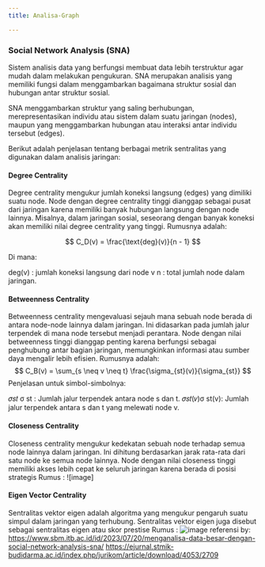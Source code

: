 ```yaml
---
title: Analisa-Graph

---
```


### Social Network Analysis (SNA)
Sistem analisis data yang berfungsi membuat data lebih terstruktur agar mudah dalam melakukan pengukuran. SNA merupakan analisis yang memiliki fungsi dalam menggambarkan bagaimana struktur sosial dan hubungan antar struktur sosial.

SNA menggambarkan struktur yang saling berhubungan, merepresentasikan individu atau sistem dalam suatu jaringan (nodes), maupun yang menggambarkan hubungan atau interaksi antar individu tersebut (edges).

Berikut adalah penjelasan tentang berbagai metrik sentralitas yang digunakan dalam analisis jaringan:

#### Degree Centrality
Degree centrality mengukur jumlah koneksi langsung (edges) yang dimiliki suatu node. Node dengan degree centrality tinggi dianggap sebagai pusat dari jaringan karena memiliki banyak hubungan langsung dengan node lainnya. Misalnya, dalam jaringan sosial, seseorang dengan banyak koneksi akan memiliki nilai degree centrality yang tinggi.
Rumusnya adalah:

$$
C_D(v) = \frac{\text{deg}(v)}{n - 1}
$$


Di mana:

deg(v) : jumlah koneksi langsung dari node v
n : total jumlah node dalam jaringan.


#### Betweenness Centrality
Betweenness centrality mengevaluasi sejauh mana sebuah node berada di antara node-node lainnya dalam jaringan. Ini didasarkan pada jumlah jalur terpendek di mana node tersebut menjadi perantara. Node dengan nilai betweenness tinggi dianggap penting karena berfungsi sebagai penghubung antar bagian jaringan, memungkinkan informasi atau sumber daya mengalir lebih efisien.
Rumusnya adalah:
$$
C_B(v) = \sum_{s \neq v \neq t} \frac{\sigma_{st}(v)}{\sigma_{st}}
$$
Penjelasan untuk simbol-simbolnya:

𝜎𝑠𝑡 σ st : Jumlah jalur terpendek antara node s dan t.
𝜎𝑠𝑡(𝑣)σ st(v): Jumlah jalur terpendek antara s dan t yang melewati node v.

#### Closeness Centrality
Closeness centrality mengukur kedekatan sebuah node terhadap semua node lainnya dalam jaringan. Ini dihitung berdasarkan jarak rata-rata dari satu node ke semua node lainnya. Node dengan nilai closeness tinggi memiliki akses lebih cepat ke seluruh jaringan karena berada di posisi strategis
Rumus :
![image]
#### Eigen Vector Centrality
Sentralitas vektor eigen adalah algoritma yang mengukur pengaruh suatu simpul dalam jaringan yang terhubung. Sentralitas vektor eigen juga disebut sebagai sentralitas eigen atau skor prestise
Rumus :
![image](https://hackmd.io/_uploads/HJcAYL_z1g.png)
referensi by:
https://www.sbm.itb.ac.id/id/2023/07/20/menganalisa-data-besar-dengan-social-network-analysis-sna/ 
https://ejurnal.stmik-budidarma.ac.id/index.php/jurikom/article/download/4053/2709





